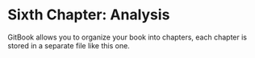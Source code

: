 # Sixth Chapter: Analysis

GitBook allows you to organize your book into chapters, each chapter is stored in a separate file like this one.
